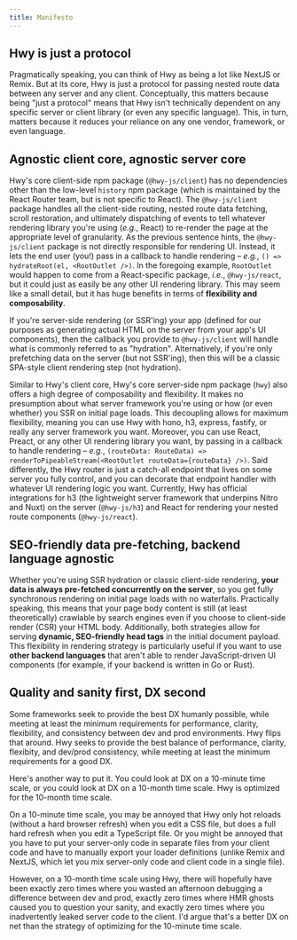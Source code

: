 ```yaml
---
title: Manifesto
---
```


## Hwy is just a protocol

Pragmatically speaking, you can think of Hwy as being a lot like NextJS or Remix. But at its core, Hwy is just a protocol for passing nested route data between any server and any client. Conceptually, this matters because being "just a protocol" means that Hwy isn't technically dependent on any specific server or client library (or even any specific language). This, in turn, matters because it reduces your reliance on any one vendor, framework, or even language.

## Agnostic client core, agnostic server core

Hwy's core client-side npm package (`@hwy-js/client`) has no dependencies other than the low-level `history` npm package (which is maintained by the React Router team, but is not specific to React). The `@hwy-js/client` package handles all the client-side routing, nested route data fetching, scroll restoration, and ultimately dispatching of events to tell whatever rendering library you're using (_e.g._, React) to re-render the page at the appropriate level of granularity. As the previous sentence hints, the `@hwy-js/client` package is not directly responsible for rendering UI. Instead, it lets the end user (you!) pass in a callback to handle rendering – _e.g._, `() => hydrateRoot(el, <RootOutlet />)`. In the foregoing example, `RootOutlet` would happen to come from a React-specific package, _i.e._, `@hwy-js/react`, but it could just as easily be any other UI rendering library. This may seem like a small detail, but it has huge benefits in terms of **flexibility and composability**.

If you're server-side rendering (or SSR'ing) your app (defined for our purposes as generating actual HTML on the server from your app's UI components), then the callback you provide to `@hwy-js/client` will handle what is commonly referred to as "hydration". Alternatively, if you're only prefetching data on the server (but not SSR'ing), then this will be a classic SPA-style client rendering step (not hydration).

Similar to Hwy's client core, Hwy's core server-side npm package (`hwy`) also offers a high degree of composability and flexibility. It makes no presumption about what server framework you're using or how (or even whether) you SSR on initial page loads. This decoupling allows for maximum flexibility, meaning you can use Hwy with hono, h3, express, fastify, or really any server framework you want. Moreover, you can use React, Preact, or any other UI rendering library you want, by passing in a callback to handle rendering – _e.g._, `(routeData: RouteData) => renderToPipeableStream(<RootOutlet routeData={routeData} />)`. Said differently, the Hwy router is just a catch-all endpoint that lives on some server you fully control, and you can decorate that endpoint handler with whatever UI rendering logic you want. Currently, Hwy has official integrations for h3 (the lightweight server framework that underpins Nitro and Nuxt) on the server (`@hwy-js/h3`) and React for rendering your nested route components (`@hwy-js/react`).

## SEO-friendly data pre-fetching, backend language agnostic

Whether you're using SSR hydration or classic client-side rendering, **your data is always pre-fetched concurrently on the server**, so you get fully synchronous rendering on initial page loads with no waterfalls. Practically speaking, this means that your page body content is still (at least theoretically) crawlable by search engines even if you choose to client-side render (CSR) your HTML body. Additionally, both strategies allow for serving **dynamic, SEO-friendly head tags** in the initial document payload. This flexibility in rendering strategy is particularly useful if you want to use **other backend languages** that aren't able to render JavaScript-driven UI components (for example, if your backend is written in Go or Rust).

## Quality and sanity first, DX second

Some frameworks seek to provide the best DX humanly possible, while meeting at least the minimum requirements for performance, clarity, flexibility, and consistency between dev and prod environments. Hwy flips that around. Hwy seeks to provide the best balance of performance, clarity, flexibity, and dev/prod consistency, while meeting at least the minimum requirements for a good DX.

Here's another way to put it. You could look at DX on a 10-minute time scale, or you could look at DX on a 10-month time scale. Hwy is optimized for the 10-month time scale.

On a 10-minute time scale, you may be annoyed that Hwy only hot reloads (without a hard browser refresh) when you edit a CSS file, but does a full hard refresh when you edit a TypeScript file. Or you might be annoyed that you have to put your server-only code in separate files from your client code and have to manually export your loader definitions (unlike Remix and NextJS, which let you mix server-only code and client code in a single file).

However, on a 10-month time scale using Hwy, there will hopefully have been exactly zero times where you wasted an afternoon debugging a difference between dev and prod, exactly zero times where HMR ghosts caused you to question your sanity, and exactly zero times where you inadvertently leaked server code to the client. I'd argue that's a better DX on net than the strategy of optimizing for the 10-minute time scale.
